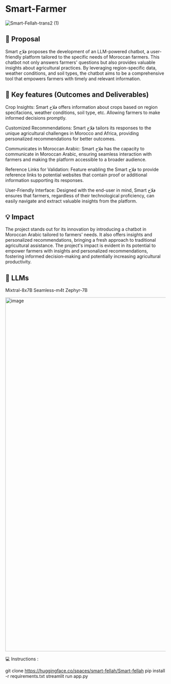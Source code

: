 # Smart-Farmer
![Smart-Fellah-trans2 (1)](https://github.com/maghwa/Smart-Farmer/assets/87017143/d7a52d41-39d4-4963-bacf-8e08be2b2968)

## 💭 Proposal

Smart فلاح proposes the development of an LLM-powered chatbot, a user-friendly platform tailored to the specific needs of Moroccan farmers. This chatbot not only answers farmers' questions but also provides valuable insights about agricultural practices. By leveraging region-specific data, weather conditions, and soil types, the chatbot aims to be a comprehensive tool that empowers farmers with timely and relevant information.


## 🔑 Key features (Outcomes and Deliverables)

Crop Insights: Smart فلاح offers information about crops based on region specifacions, weather conditions, soil type, etc. Allowing farmers to make informed decisions promptly.

Customized Recommendations: Smart فلاح tailors its responses to the unique agricultural challenges in Morocco and Africa, providing personalized recommendations for better outcomes.

Communicates in Moroccan Arabic: Smart فلاح has the capacity to communicate in Moroccan Arabic, ensuring seamless interaction with farmers and making the platform accessible to a broader audience.

Reference Links for Validation: Feature enabling the Smart فلاح to provide reference links to potential websites that contain proof or additional information supporting its responses.

User-Friendly Interface: Designed with the end-user in mind, Smart فلاح ensures that farmers, regardless of their technological proficiency, can easily navigate and extract valuable insights from the platform.


## 💡 Impact

The project stands out for its innovation by introducing a chatbot in Moroccan Arabic tailored to farmers' needs. It also offers insights and personalized recommendations, bringing a fresh approach to traditional agricultural assistance.
The project's impact is evident in its potential to empower farmers with insights and personalized recommendations, fostering informed decision-making and potentially increasing agricultural productivity.

## 🤖 LLMs

Mixtral-8x7B
Seamless-m4t
Zephyr-7B

<img width="1108" alt="image" src="https://github.com/maghwa/Smart-Farmer/assets/87017143/5152e5c6-df35-4943-ab51-bbf9da1a82fd">


💻 Instructions :

git clone https://huggingface.co/spaces/smart-fellah/Smart-fellah
pip install -r requirements.txt
streamlit run app.py
